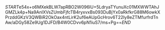 $START$e54x+o6MXekBLW7apRBO2W096lU+5LdryaTYunuXc01MXWWTAhJGMZLk4p+Na9AnlXVsZUmbFjfcTB4ryxvxBs093DuBjYx0aRkfkrG88M6owkXPrzddGKzV3QWBiR2OkOax4ntLirK2uf6eAUpGcHrov6T22Iy8eZTMfurfrdTnAw/aDGy58Ze9Ug1DJFD/B4W0CDvv6pN1iuS7/ms+Pg==$END$